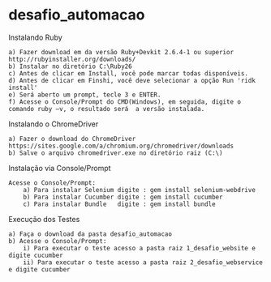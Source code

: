# desafio_automacao

Instalando Ruby

	a) Fazer download em da versão Ruby+Devkit 2.6.4-1 ou superior http://rubyinstaller.org/downloads/
	b) Instalar no diretório C:\Ruby26
	c) Antes de clicar em Install, você pode marcar todas disponíveis.
	d) Antes de clicar em Finshi, você deve selecionar a opção Run 'ridk install'
	e) Será aberto um prompt, tecle 3 e ENTER.
	f) Acesse o Console/Prompt do CMD(Windows), em seguida, digite o comando ruby –v, o resultado será  a versão instalada.
	
Instalando o ChromeDriver 

	a) Fazer o download do ChromeDriver https://sites.google.com/a/chromium.org/chromedriver/downloads
	b) Salve o arquivo chromedriver.exe no diretório raiz (C:\)

Instalação via Console/Prompt

	Acesse o Console/Prompt:
		a) Para instalar Selenium digite : gem install selenium-webdrive
		b) Para instalar Cucumber digite : gem install cucumber
		c) Para instalar Bundle   digite : gem install bundle
	
Execução dos Testes

	a) Faça o download da pasta desafio_automacao
	b) Acesse o Console/Prompt:
		i) Para executar o teste acesso a pasta raiz 1_desafio_website e digite cucumber
		ii) Para executar o teste acesso a pasta raiz 2_desafio_webservice e digite cucumber
	
